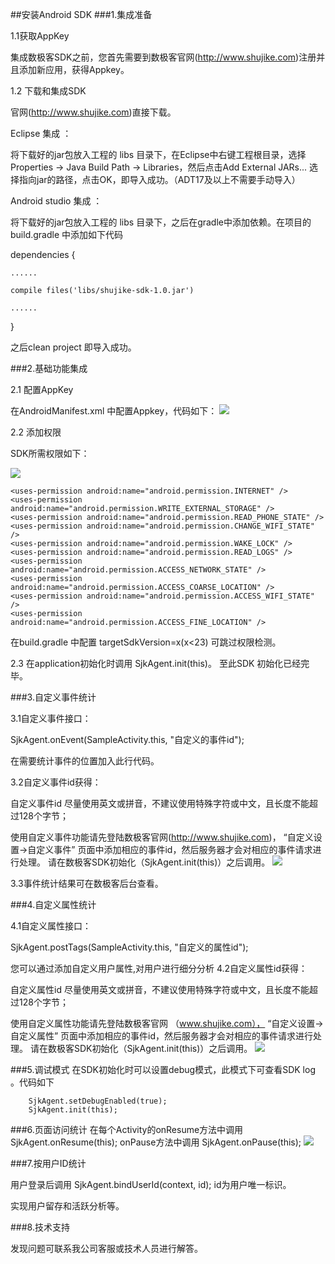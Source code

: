 ##安装Android SDK 
###1.集成准备

1.1获取AppKey

集成数极客SDK之前，您首先需要到数极客官网(<http://www.shujike.com>)注册并且添加新应用，获得Appkey。

1.2 下载和集成SDK

官网(<http://www.shujike.com>)直接下载。

Eclipse 集成 ：

将下载好的jar包放入工程的 libs 目录下，在Eclipse中右键工程根目录，选择Properties -> Java Build Path -> Libraries，然后点击Add External JARs... 选择指向jar的路径，点击OK，即导入成功。（ADT17及以上不需要手动导入）

Android studio 集成 ：

将下载好的jar包放入工程的 libs 目录下，之后在gradle中添加依赖。在项目的build.gradle 中添加如下代码

dependencies {

    ......

    compile files('libs/shujike-sdk-1.0.jar')

    ......

}

之后clean project 即导入成功。

###2.基础功能集成

2.1 配置AppKey 

在AndroidManifest.xml 中配置Appkey，代码如下：
![](http://www.shujike.com/images/android_guide_appkey.png)

2.2 添加权限

SDK所需权限如下：

![](http://www.shujike.com/images/android_guide_permis.png)

    <uses-permission android:name="android.permission.INTERNET" />
    <uses-permission android:name="android.permission.WRITE_EXTERNAL_STORAGE" />
    <uses-permission android:name="android.permission.READ_PHONE_STATE" />
    <uses-permission android:name="android.permission.CHANGE_WIFI_STATE" />
    <uses-permission android:name="android.permission.WAKE_LOCK" />
    <uses-permission android:name="android.permission.READ_LOGS" />
    <uses-permission android:name="android.permission.ACCESS_NETWORK_STATE" />
    <uses-permission android:name="android.permission.ACCESS_COARSE_LOCATION" />
    <uses-permission android:name="android.permission.ACCESS_WIFI_STATE" />
    <uses-permission android:name="android.permission.ACCESS_FINE_LOCATION" />

在build.gradle 中配置 targetSdkVersion=x(x<23)  可跳过权限检测。

2.3 在application初始化时调用 SjkAgent.init(this)。 至此SDK 初始化已经完毕。

###3.自定义事件统计

3.1自定义事件接口：

SjkAgent.onEvent(SampleActivity.this, "自定义的事件id"); 

在需要统计事件的位置加入此行代码。

3.2自定义事件id获得：

自定义事件id 尽量使用英文或拼音，不建议使用特殊字符或中文，且长度不能超过128个字节；

使用自定义事件功能请先登陆数极客官网(<http://www.shujike.com>)， “自定义设置->自定义事件” 页面中添加相应的事件id，然后服务器才会对相应的事件请求进行处理。
请在数极客SDK初始化（SjkAgent.init(this)）之后调用。
![](http://www.shujike.com/images/android_guide_event1.png)

3.3事件统计结果可在数极客后台查看。

###4.自定义属性统计

4.1自定义属性接口：

SjkAgent.postTags(SampleActivity.this, "自定义的属性id"); 

您可以通过添加自定义用户属性,对用户进行细分分析
4.2自定义属性id获得：

自定义属性id 尽量使用英文或拼音，不建议使用特殊字符或中文，且长度不能超过128个字节；

使用自定义属性功能请先登陆数极客官网 （www.shujike.com）， “自定义设置->自定义属性” 页面中添加相应的事件id，然后服务器才会对相应的事件请求进行处理。
请在数极客SDK初始化（SjkAgent.init(this)）之后调用。
![](http://www.shujike.com/images/android_guide_arg.png)


###5.调试模式
在SDK初始化时可以设置debug模式，此模式下可查看SDK log 。代码如下

        SjkAgent.setDebugEnabled(true);
        SjkAgent.init(this);

###6.页面访问统计
在每个Activity的onResume方法中调用 SjkAgent.onResume(this); onPause方法中调用 SjkAgent.onPause(this);
![](http://www.shujike.com/images/android_guide_page.png)

###7.按用户ID统计

用户登录后调用
SjkAgent.bindUserId(context, id); id为用户唯一标识。

实现用户留存和活跃分析等。

###8.技术支持  

发现问题可联系我公司客服或技术人员进行解答。

